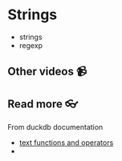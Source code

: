 # Strings


<!-- <a href="https://youtu.be/oM0MKB-TAKI" target="_blank">
  <img src="https://github.com/kokchun/assets/blob/main/sql/06_crud_operations.png?raw=true" alt="CRUD operations in duckdb sql" width="600">
</a> -->


- strings
- regexp



## Other videos 📹

## Read more 👓

From duckdb documentation
- [text functions and operators](https://duckdb.org/docs/sql/functions/char.html)
- 